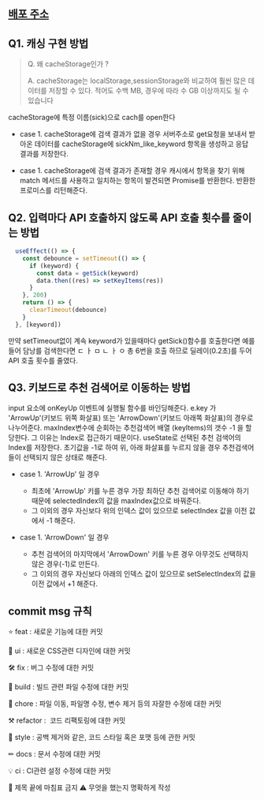 ## [배포 주소](https://pre-onboarding-7th-3-1-9-eight.vercel.app/)

## Q1. 캐싱 구현 방법

>Q. 왜 cacheStorage인가 ?
>
>A. cacheStorage는 localStorage,sessionStorage와 비교하여 훨씬 많은 데이터를 저장할 수 있다.  적어도 수백 MB, 경우에 따라 수 GB 이상까지도 될 수 있습니다

cacheStorage에 특정 이름(sick)으로 cach를 open한다

- case 1. cacheStorage에 검색 결과가 없을 경우 
서버주소로 get요청을 보내서 받아온 데이터를 cacheStorage에  sickNm_like_keyword 항목을 생성하고 응답 결과를 저장한다.

- case 1. cacheStorage에 검색 결과가 존재할 경우 
캐시에서 항목을 찾기 위해 match 메서드를 사용하고 일치하는 항목이 발견되면 Promise를 반환한다. 반환한 프로미스를 리턴해준다.

## Q2. 입력마다 API 호출하지 않도록 API 호출 횟수를 줄이는 방법

```jsx
  useEffect(() => {
    const debounce = setTimeout(() => {
      if (keyword) {
        const data = getSick(keyword)
        data.then((res) => setKeyItems(res))
      }
    }, 200)
    return () => {
      clearTimeout(debounce)
    }
  }, [keyword])
```
만약 setTimeout없이 계속 keyword가 있을때마다 getSick()함수를 호출한다면 예를들어 담낭를 검색한다면
ㄷ ㅏ ㅁ ㄴ ㅏ ㅇ 총 6번을 호출 하므로 딜레이(0.2초)를 두어  API 호출 횟수를 줄였다.


## Q3. 키보드로 추천 검색어로 이동하는 방법

input 요소에 onKeyUp 이벤트에 실행될 함수를   바인딩해준다. e.key 가 'ArrowUp'(키보드 위쪽 화살표)  또는 'ArrowDown'(키보드 아래쪽 화살표)의 경우로 나누어준다. 
maxIndex변수에  순회하는 추천검색어 배열 (keyItems)의 갯수 -1 을 할당한다. 그 이유는 Index로 접근하기 때문이다. 
useState로 선택된 추천 검색어의 Index를 저장한다. 초기값을 -1로 하여 위, 아래 화살표를 누르지 않을 경우 추천검색어들이 선택되지 않은 상태로 해준다.

- case 1. 'ArrowUp' 일 경우 
  - 최초에  'ArrowUp' 키를 누른 경우 가장 최하단 추천 검색어로 이동해야 하기 때문에 selectedIndex의 값을 maxIndex값으로 바꿔준다. 
  - 그 이외의 경우 자신보다 위의 인덱스 값이 있으므로 selectIndex 값을 이전 값에서 -1 해준다.

- case 1. 'ArrowDown' 일 경우 
  - 추천 검색어의 마지막에서  'ArrowDown' 키를 누른 경우 아무것도 선택하지 않은 경우(-1)로 만든다.
  - 그 이외의 경우 자신보다 아래의 인덱스 값이 있으므로 setSelectIndex의 값을 이전 값에서 +1 해준다.


##  commit msg 규칙

⭐ feat : 새로운 기능에 대한 커밋

🎨 ui : 새로운 CSS관련 디자인에 대한 커밋

🛠 fix : 버그 수정에 대한 커밋

🧱 build : 빌드 관련 파일 수정에 대한 커밋

👏 chore : 파일 이동, 파일명 수정, 변수 제거 등의 자잘한 수정에 대한 커밋

⚒ refactor :  코드 리팩토링에 대한 커밋

📝 style : 공백 제거와 같은, 코드 스타일 혹은 포맷 등에 관한 커밋

✏ docs : 문서 수정에 대한 커밋

💡 ci : CI관련 설정 수정에 대한 커밋

🚫 제목 끝에 마침표 금지 ⚠ 무엇을 했는지 명확하게 작성

